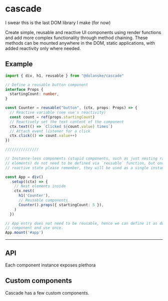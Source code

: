 # cascade

I swear this is the last DOM library I make (for now)

Create simple, reusable and reactive UI components using render functions and add more complex functionality through method chaining. These methods can be mounted anywhere in the DOM, static applications, with added reactivity only where needed.

## Example

```ts
import { div, h1, reusable } from "@dolanske/cascade"

// Define a reusable button component
interface Props {
  startingCount: number,
}

const Counter = reusable("button", (ctx, props: Props) => {
  // Reactive variable (see vue's reactivity)
  const count = ref(props.startingCount)
  // Reactively set the text content of the component
  ctx.text(() => `Clicked ${count.value} times`)
  // Attach event listener for a click
  ctx.click(() => count.value++)
})

///////////////

// Instance-less components (stupid components, such as just nesting random HTML
// elements) do not need to be defined via `reusable` function, but once you add
// reactive state please remember, they will be used as a single instance

const App = div()
  .setup((ctx) => {
    // Nest elements inside
    ctx.nest(
      h1('Counter'),
      // Reusable components 
      Counter().props({ startingCount: 5 }),
    )
  })

// App entry does not need to be reusable, hence we can define it as dumb
// component and use once. 
App.mount('#app')
```
---

## API

Each component instance exposes plethora

## Custom components

Cascade has a few custom components.